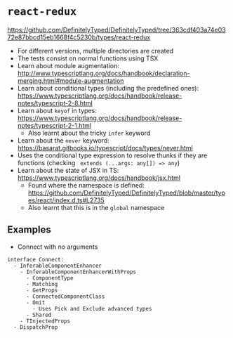 # `react-redux`

https://github.com/DefinitelyTyped/DefinitelyTyped/tree/363cdf403a74e0372e87bbcd15eb1668f4c5230b/types/react-redux

- For different versions, multiple directories are created
- The tests consist on normal functions using TSX
- Learn about module augmentation: http://www.typescriptlang.org/docs/handbook/declaration-merging.html#module-augmentation
- Learn about conditional types (including the predefined ones): https://www.typescriptlang.org/docs/handbook/release-notes/typescript-2-8.html
- Learn about `keyof` in types: https://www.typescriptlang.org/docs/handbook/release-notes/typescript-2-1.html
    - Also learnt about the tricky `infer` keyword
- Learn about the `never` keyword: https://basarat.gitbooks.io/typescript/docs/types/never.html
- Uses the conditional type expression to resolve thunks if they are functions (checking ` extends (...args: any[]) => any`)
- Learn about the state of JSX in TS: https://www.typescriptlang.org/docs/handbook/jsx.html
    - Found where the namespace is defined: https://github.com/DefinitelyTyped/DefinitelyTyped/blob/master/types/react/index.d.ts#L2735
    - Also learnt that this is in the `global` namespace

## Examples

- Connect with no arguments

```
interface Connect:
  - InferableComponentEnhancer
    - InferableComponentEnhancerWithProps
      - ComponentType
      - Matching
      - GetProps
      - ConnectedComponentClass
      - Omit
        - Uses Pick and Exclude advanced types
      - Shared
    - TInjectedProps
  - DispatchProp
```
